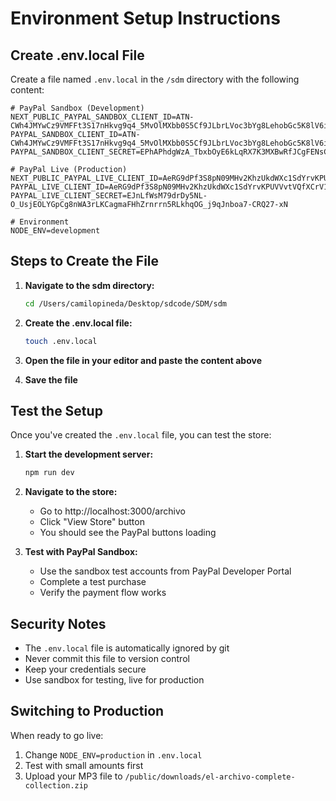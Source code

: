 # Environment Setup Instructions

## Create .env.local File

Create a file named `.env.local` in the `/sdm` directory with the following content:

```env
# PayPal Sandbox (Development)
NEXT_PUBLIC_PAYPAL_SANDBOX_CLIENT_ID=ATN-CWh4JMYwCz9VMFFt3S17nHkvg9q4_5MvOlMXbb0S5Cf9JLbrLVoc3bYg8LehobGc5K8lV6iE9ds9
PAYPAL_SANDBOX_CLIENT_ID=ATN-CWh4JMYwCz9VMFFt3S17nHkvg9q4_5MvOlMXbb0S5Cf9JLbrLVoc3bYg8LehobGc5K8lV6iE9ds9
PAYPAL_SANDBOX_CLIENT_SECRET=EPhAPhdgWzA_TbxbOyE6kLqRX7K3MXBwRfJCgFENsCnAFMIgsWuLMXpTuRtftB4bJGorY8LKrEWF5knU

# PayPal Live (Production)
NEXT_PUBLIC_PAYPAL_LIVE_CLIENT_ID=AeRG9dPf3S8pN09MHv2KhzUkdWXc1SdYrvKPUVVvtVQfXCrV1bcwNiGnkdvIOoK9RBZtM2Vz9t8TYJQc
PAYPAL_LIVE_CLIENT_ID=AeRG9dPf3S8pN09MHv2KhzUkdWXc1SdYrvKPUVVvtVQfXCrV1bcwNiGnkdvIOoK9RBZtM2Vz9t8TYJQc
PAYPAL_LIVE_CLIENT_SECRET=EJnLfWsM79drDy5NL-O_UsjEOLYGpCg8nWA3rLKCagmaFHhZrnrrn5RLkhqOG_j9qJnboa7-CRQ27-xN

# Environment
NODE_ENV=development
```

## Steps to Create the File

1. **Navigate to the sdm directory:**
   ```bash
   cd /Users/camilopineda/Desktop/sdcode/SDM/sdm
   ```

2. **Create the .env.local file:**
   ```bash
   touch .env.local
   ```

3. **Open the file in your editor and paste the content above**

4. **Save the file**

## Test the Setup

Once you've created the `.env.local` file, you can test the store:

1. **Start the development server:**
   ```bash
   npm run dev
   ```

2. **Navigate to the store:**
   - Go to http://localhost:3000/archivo
   - Click "View Store" button
   - You should see the PayPal buttons loading

3. **Test with PayPal Sandbox:**
   - Use the sandbox test accounts from PayPal Developer Portal
   - Complete a test purchase
   - Verify the payment flow works

## Security Notes

- The `.env.local` file is automatically ignored by git
- Never commit this file to version control
- Keep your credentials secure
- Use sandbox for testing, live for production

## Switching to Production

When ready to go live:
1. Change `NODE_ENV=production` in `.env.local`
2. Test with small amounts first
3. Upload your MP3 file to `/public/downloads/el-archivo-complete-collection.zip`
